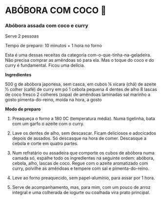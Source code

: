 # ABÓBORA COM COCO :coconut:

### **Abóbora assada com coco e curry**

Serve 2 pessoas

Tempo de preparo: 10 minutos + 1 hora no forno

Esta é uma dessas receitas da categoria com-o-que-tinha-na-geladeira. Não precisa comprar as amêndoas só para ela. Mas o toque do coco e do curry é fundamental. Ficou uma delícia.

**Ingredientes**

500 g de abóbora japonesa, sem casca, em cubos
¼ xícara (chá) de azeite
½ colher (café) de curry em pó
1 cebola pequena
4 dentes de alho
8 lascas de coco fresco
2 colheres (sopa) de amêndoas laminadas
sal marinho a gosto
pimenta-do-reino, moída na hora, a gosto

**Modo de preparo**

1. Preaqueça o forno a 180 0C (temperatura média). Numa tigelinha, bata com um garfo o azeite com o curry.

2. Lave os dentes de alho, sem descascar. Ficam deliciosos e adocicados depois de assados. Só descasque na hora de comer. Descasque a cebola e corte em quatro partes.

3. Num refratário ou assadeira que comporte os cubos de abóbora numa camada só, espalhe todo os ingredientes na seguinte ordem: abóbora, cebola, alho, lascas de coco. Regue com o azeite aromatizado com curry, polvilhe as amêndoas e tempere com sal e pimenta-do-reino.

4. Leve ao forno preaquecido, sem papel-alumínio, para assar por 1 hora.

5. Serve de acompanhamento, mas, para mim, com um pouco de arroz integral e uma colherada de iogurte ou coalhada vira prato principal.